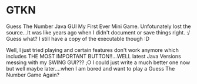 # GTKN
Guess The Number Java GUI
My First Ever Mini Game. Unfotunately lost the source...It was like years ago when I didn't document or save things right. :/
Guess what? I still have a copy of the executable though :D

Well, I just tried playing and certain features don't work anymore which includes THE MOST IMPORTANT BUTTON!!...WELL latest Java Versions messing with my SWING GUI??? ;O
I could just write a much better one now but well maybe later....when I am bored and want to play a Guess The Number Game Again?
